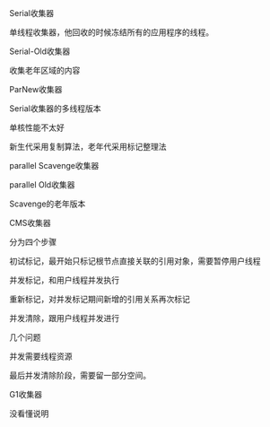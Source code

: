 Serial收集器

单线程收集器，他回收的时候冻结所有的应用程序的线程。



Serial-Old收集器

收集老年区域的内容



ParNew收集器

Serial收集器的多线程版本

单核性能不太好

新生代采用复制算法，老年代采用标记整理法



parallel Scavenge收集器

parallel Old收集器

Scavenge的老年版本



CMS收集器

分为四个步骤

初试标记，最开始只标记根节点直接关联的引用对象，需要暂停用户线程

并发标记，和用户线程并发执行

重新标记，对并发标记期间新增的引用关系再次标记

并发清除，跟用户线程并发进行

几个问题

并发需要线程资源

最后并发清除阶段，需要留一部分空间。



G1收集器

没看懂说明


